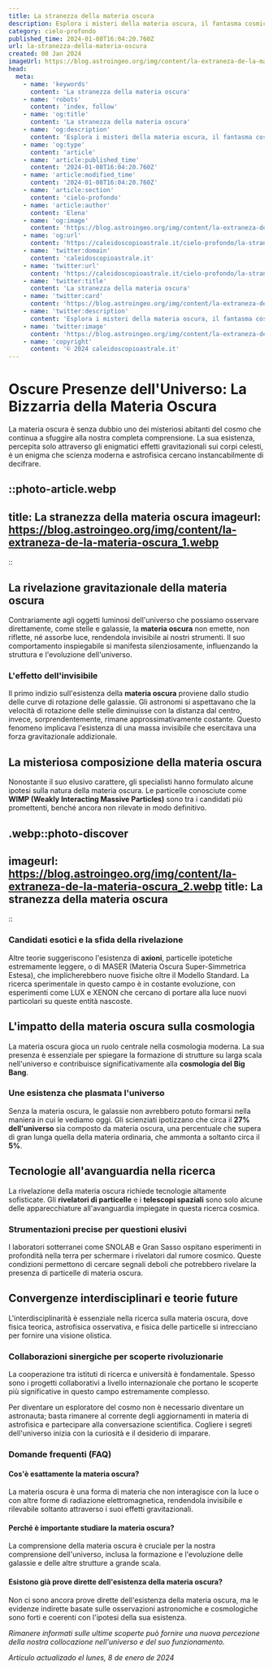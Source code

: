 ```yaml
---
title: La stranezza della materia oscura
description: Esplora i misteri della materia oscura, il fantasma cosmico delluniverso, nel nostro approfondito articolo – stranezze in italiano.
category: cielo-profondo
published_time: 2024-01-08T16:04:20.760Z
url: la-stranezza-della-materia-oscura
created: 08 Jan 2024
imageUrl: https://blog.astroingeo.org/img/content/la-extraneza-de-la-materia-oscura_1.webp
head:
  meta:
    - name: 'keywords'
      content: 'La stranezza della materia oscura'
    - name: 'robots'
      content: 'index, follow'
    - name: 'og:title'
      content: 'La stranezza della materia oscura'
    - name: 'og:description'
      content: 'Esplora i misteri della materia oscura, il fantasma cosmico delluniverso, nel nostro approfondito articolo – stranezze in italiano.'
    - name: 'og:type'
      content: 'article'
    - name: 'article:published_time'
      content: '2024-01-08T16:04:20.760Z'
    - name: 'article:modified_time'
      content: '2024-01-08T16:04:20.760Z'
    - name: 'article:section'
      content: 'cielo-profondo'
    - name: 'article:author'
      content: 'Elena'
    - name: 'og:image'
      content: 'https://blog.astroingeo.org/img/content/la-extraneza-de-la-materia-oscura_1.webp'
    - name: 'og:url'
      content: 'https://caleidoscopioastrale.it/cielo-profondo/la-stranezza-della-materia-oscura'
    - name: 'twitter:domain'
      content: 'caleidoscopioastrale.it'
    - name: 'twitter:url'
      content: 'https://caleidoscopioastrale.it/cielo-profondo/la-stranezza-della-materia-oscura'
    - name: 'twitter:title'
      content: 'La stranezza della materia oscura'
    - name: 'twitter:card'
      content: 'https://blog.astroingeo.org/img/content/la-extraneza-de-la-materia-oscura_1.webp'
    - name: 'twitter:description'
      content: 'Esplora i misteri della materia oscura, il fantasma cosmico delluniverso, nel nostro approfondito articolo – stranezze in italiano.'
    - name: 'twitter:image'
      content: 'https://blog.astroingeo.org/img/content/la-extraneza-de-la-materia-oscura_1.webp'
    - name: 'copyright'
      content: '© 2024 caleidoscopioastrale.it'
---
```

# Oscure Presenze dell'Universo: La Bizzarria della Materia Oscura

La materia oscura è senza dubbio uno dei misteriosi abitanti del cosmo che continua a sfuggire alla nostra completa comprensione. La sua esistenza, percepita solo attraverso gli enigmatici effetti gravitazionali sui corpi celesti, è un enigma che scienza moderna e astrofisica cercano instancabilmente di decifrare.

::photo-article.webp
---
title: La stranezza della materia oscura
imageurl: https://blog.astroingeo.org/img/content/la-extraneza-de-la-materia-oscura_1.webp
---
::

## La rivelazione gravitazionale della materia oscura
Contrariamente agli oggetti luminosi dell'universo che possiamo osservare direttamente, come stelle e galassie, la **materia oscura** non emette, non riflette, né assorbe luce, rendendola invisibile ai nostri strumenti. Il suo comportamento inspiegabile si manifesta silenziosamente, influenzando la struttura e l'evoluzione dell'universo.

### **L'effetto dell'invisibile**
Il primo indizio sull'esistenza della **materia oscura** proviene dallo studio delle curve di rotazione delle galassie. Gli astronomi si aspettavano che la velocità di rotazione delle stelle diminuisse con la distanza dal centro, invece, sorprendentemente, rimane approssimativamente costante. Questo fenomeno implicava l'esistenza di una massa invisibile che esercitava una forza gravitazionale addizionale.

## La misteriosa composizione della materia oscura
Nonostante il suo elusivo carattere, gli specialisti hanno formulato alcune ipotesi sulla natura della materia oscura. Le particelle conosciute come **WIMP (Weakly Interacting Massive Particles)** sono tra i candidati più promettenti, benché ancora non rilevate in modo definitivo.

.webp::photo-discover
---
imageurl: https://blog.astroingeo.org/img/content/la-extraneza-de-la-materia-oscura_2.webp
title: La stranezza della materia oscura
---
::

### **Candidati esotici e la sfida della rivelazione**
Altre teorie suggeriscono l'esistenza di **axioni**, particelle ipotetiche estremamente leggere, o di MASER (Materia Oscura Super-Simmetrica Estesa), che implicherebbero nuove fisiche oltre il Modello Standard. La ricerca sperimentale in questo campo è in costante evoluzione, con esperimenti come LUX e XENON che cercano di portare alla luce nuovi particolari su queste entità nascoste.

## L'impatto della materia oscura sulla cosmologia
La materia oscura gioca un ruolo centrale nella cosmologia moderna. La sua presenza è essenziale per spiegare la formazione di strutture su larga scala nell'universo e contribuisce significativamente alla **cosmologia del Big Bang**.

### **Une esistenza che plasmata l'universo**
Senza la materia oscura, le galassie non avrebbero potuto formarsi nella maniera in cui le vediamo oggi. Gli scienziati ipotizzano che circa il **27% dell'universo** sia composto da materia oscura, una percentuale che supera di gran lunga quella della materia ordinaria, che ammonta a soltanto circa il **5%**.

## Tecnologie all'avanguardia nella ricerca
La rivelazione della materia oscura richiede tecnologie altamente sofisticate. Gli **rivelatori di particelle** e i **telescopi spaziali** sono solo alcune delle apparecchiature all'avanguardia impiegate in questa ricerca cosmica.

### **Strumentazioni precise per questioni elusivi**
I laboratori sotterranei come SNOLAB e Gran Sasso ospitano esperimenti in profondità nella terra per schermare i rivelatori dal rumore cosmico. Queste condizioni permettono di cercare segnali deboli che potrebbero rivelare la presenza di particelle di materia oscura.

## Convergenze interdisciplinari e teorie future
L'interdisciplinarità è essenziale nella ricerca sulla materia oscura, dove fisica teorica, astrofisica osservativa, e fisica delle particelle si intrecciano per fornire una visione olistica.

### **Collaborazioni sinergiche per scoperte rivoluzionarie**
La cooperazione tra istituti di ricerca e università è fondamentale. Spesso sono i progetti collaborativi a livello internazionale che portano le scoperte più significative in questo campo estremamente complesso.

Per diventare un esploratore del cosmo non è necessario diventare un astronauta; basta rimanere al corrente degli aggiornamenti in materia di astrofisica e partecipare alla conversazione scientifica. Cogliere i segreti dell'universo inizia con la curiosità e il desiderio di imparare.

### Domande frequenti (FAQ)

#### **Cos'è esattamente la materia oscura?**
La materia oscura è una forma di materia che non interagisce con la luce o con altre forme di radiazione elettromagnetica, rendendola invisibile e rilevabile soltanto attraverso i suoi effetti gravitazionali.

#### **Perché è importante studiare la materia oscura?**
La comprensione della materia oscura è cruciale per la nostra comprensione dell'universo, inclusa la formazione e l'evoluzione delle galassie e delle altre strutture a grande scala.

#### **Esistono già prove dirette dell'esistenza della materia oscura?**
Non ci sono ancora prove dirette dell'esistenza della materia oscura, ma le evidenze indirette basate sulle osservazioni astronomiche e cosmologiche sono forti e coerenti con l'ipotesi della sua esistenza.

*Rimanere informati sulle ultime scoperte può fornire una nuova percezione della nostra collocazione nell'universo e del suo funzionamento.*

_Artículo actualizado el lunes, 8 de enero de 2024_